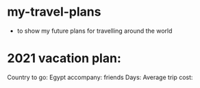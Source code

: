 # my-travel-plans
- to show my future plans for travelling around the world 
# 2021 vacation plan:
Country to go: Egypt 
accompany: friends 
Days:
Average trip cost: 
